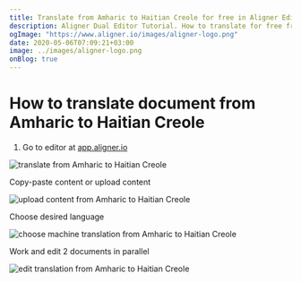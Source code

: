 ```yaml
---
title: Translate from Amharic to Haitian Creole for free in Aligner Editor
description: Aligner Dual Editor Tutorial. How to translate for free from Amharic to Haitian Creole. Aligner is multilingual document management platform. 
ogImage: "https://www.aligner.io/images/aligner-logo.png"
date: 2020-05-06T07:09:21+03:00
image: ../images/aligner-logo.png
onBlog: true
---
```


# How to translate document from Amharic to Haitian Creole

1. Go to editor at [app.aligner.io](https://app.aligner.io "Aligner App web page")

![translate from Amharic to Haitian Creole](../aligner-blank-editor.png "translate from Amharic to Haitian Creole")

Copy-paste content or upload content

![upload content from Amharic to Haitian Creole](../aligner-uploaded-document.png "upload content from Amharic to Haitian Creole")

Choose desired language

![choose machine translation from Amharic to Haitian Creole](../aligner-language-dropdown.png "choose machine translation from Amharic to Haitian Creole")

Work and edit 2 documents in parallel

![edit translation from Amharic to Haitian Creole](../aligner-double-sitded-editor.png "edit translation from Amharic to Haitian Creole")

